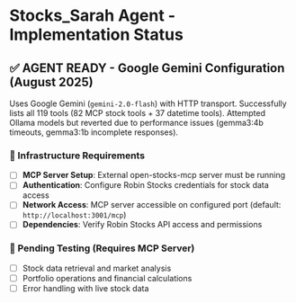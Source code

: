 # Stocks_Sarah Agent - Implementation Status

## ✅ AGENT READY - Google Gemini Configuration (August 2025)

Uses Google Gemini (`gemini-2.0-flash`) with HTTP transport. Successfully lists all 119 tools (82 MCP stock tools + 37 datetime tools). Attempted Ollama models but reverted due to performance issues (gemma3:4b timeouts, gemma3:1b incomplete responses).

### 🚨 Infrastructure Requirements
- [ ] **MCP Server Setup**: External open-stocks-mcp server must be running
- [ ] **Authentication**: Configure Robin Stocks credentials for stock data access
- [ ] **Network Access**: MCP server accessible on configured port (default: `http://localhost:3001/mcp`)
- [ ] **Dependencies**: Verify Robin Stocks API access and permissions

### 🧪 Pending Testing (Requires MCP Server)
- [ ] Stock data retrieval and market analysis
- [ ] Portfolio operations and financial calculations
- [ ] Error handling with live stock data